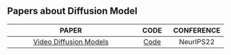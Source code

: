 ## Papers about Diffusion Model
|<img width=310/>PAPER<img width=310/>|<img width=30/>CODE<img width=30/>|CONFERENCE|
|:----:|:----:|:----:|
| [Video Diffusion Models](https://arxiv.org/abs/2204.03458)|[Code](https://github.com/lucidrains/video-diffusion-pytorch)|NeurIPS22|
